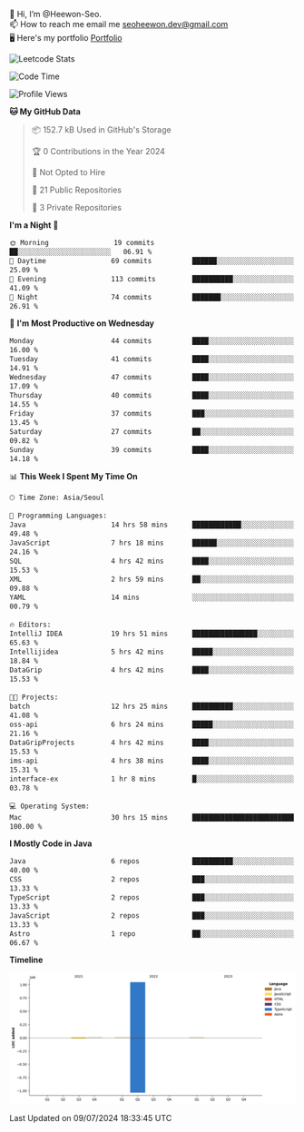 👋 Hi, I’m @Heewon-Seo.  
📫 How to reach me email me seoheewon.dev@gmail.com   
🖥 Here's my portfolio [Portfolio](https://haileynotes.notion.site/HEEWON-SEO-f98fe97412ee4a6a94fd24fe6832f84c)

![Leetcode Stats](https://leetcode.card.workers.dev/?username=Heewon-Seo)

 <!--START_SECTION:waka-->
![Code Time](http://img.shields.io/badge/Code%20Time-1%2C284%20hrs%2051%20mins-blue)

![Profile Views](http://img.shields.io/badge/Profile%20Views-0-blue)

**🐱 My GitHub Data** 

> 📦 152.7 kB Used in GitHub's Storage 
 > 
> 🏆 0 Contributions in the Year 2024
 > 
> 🚫 Not Opted to Hire
 > 
> 📜 21 Public Repositories 
 > 
> 🔑 3 Private Repositories 
 > 
**I'm a Night 🦉** 

```text
🌞 Morning                19 commits          ██░░░░░░░░░░░░░░░░░░░░░░░   06.91 % 
🌆 Daytime                69 commits          ██████░░░░░░░░░░░░░░░░░░░   25.09 % 
🌃 Evening                113 commits         ██████████░░░░░░░░░░░░░░░   41.09 % 
🌙 Night                  74 commits          ███████░░░░░░░░░░░░░░░░░░   26.91 % 
```
📅 **I'm Most Productive on Wednesday** 

```text
Monday                   44 commits          ████░░░░░░░░░░░░░░░░░░░░░   16.00 % 
Tuesday                  41 commits          ████░░░░░░░░░░░░░░░░░░░░░   14.91 % 
Wednesday                47 commits          ████░░░░░░░░░░░░░░░░░░░░░   17.09 % 
Thursday                 40 commits          ████░░░░░░░░░░░░░░░░░░░░░   14.55 % 
Friday                   37 commits          ███░░░░░░░░░░░░░░░░░░░░░░   13.45 % 
Saturday                 27 commits          ██░░░░░░░░░░░░░░░░░░░░░░░   09.82 % 
Sunday                   39 commits          ████░░░░░░░░░░░░░░░░░░░░░   14.18 % 
```


📊 **This Week I Spent My Time On** 

```text
🕑︎ Time Zone: Asia/Seoul

💬 Programming Languages: 
Java                     14 hrs 58 mins      ████████████░░░░░░░░░░░░░   49.48 % 
JavaScript               7 hrs 18 mins       ██████░░░░░░░░░░░░░░░░░░░   24.16 % 
SQL                      4 hrs 42 mins       ████░░░░░░░░░░░░░░░░░░░░░   15.53 % 
XML                      2 hrs 59 mins       ██░░░░░░░░░░░░░░░░░░░░░░░   09.88 % 
YAML                     14 mins             ░░░░░░░░░░░░░░░░░░░░░░░░░   00.79 % 

🔥 Editors: 
IntelliJ IDEA            19 hrs 51 mins      ████████████████░░░░░░░░░   65.63 % 
Intellijidea             5 hrs 42 mins       █████░░░░░░░░░░░░░░░░░░░░   18.84 % 
DataGrip                 4 hrs 42 mins       ████░░░░░░░░░░░░░░░░░░░░░   15.53 % 

🐱‍💻 Projects: 
batch                    12 hrs 25 mins      ██████████░░░░░░░░░░░░░░░   41.08 % 
oss-api                  6 hrs 24 mins       █████░░░░░░░░░░░░░░░░░░░░   21.16 % 
DataGripProjects         4 hrs 42 mins       ████░░░░░░░░░░░░░░░░░░░░░   15.53 % 
ims-api                  4 hrs 38 mins       ████░░░░░░░░░░░░░░░░░░░░░   15.31 % 
interface-ex             1 hr 8 mins         █░░░░░░░░░░░░░░░░░░░░░░░░   03.78 % 

💻 Operating System: 
Mac                      30 hrs 15 mins      █████████████████████████   100.00 % 
```

**I Mostly Code in Java** 

```text
Java                     6 repos             ██████████░░░░░░░░░░░░░░░   40.00 % 
CSS                      2 repos             ███░░░░░░░░░░░░░░░░░░░░░░   13.33 % 
TypeScript               2 repos             ███░░░░░░░░░░░░░░░░░░░░░░   13.33 % 
JavaScript               2 repos             ███░░░░░░░░░░░░░░░░░░░░░░   13.33 % 
Astro                    1 repo              ██░░░░░░░░░░░░░░░░░░░░░░░   06.67 % 
```



**Timeline**

![Lines of Code chart](https://raw.githubusercontent.com/Heewon-Seo/Heewon-Seo/main/assets/bar_graph.png)


 Last Updated on 09/07/2024 18:33:45 UTC
<!--END_SECTION:waka-->

